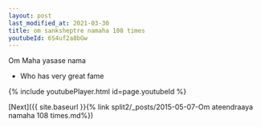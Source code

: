 ```yaml
---
layout: post
last_modified_at: 2021-03-30
title: om sanksheptre namaha 108 times
youtubeId: 6S4uf2a8bGw
---
```

 
 
Om Maha yasase nama 
 
 -  Who has very great fame 
 
  
 
  
 
 
 
 
 
 


{% include youtubePlayer.html id=page.youtubeId %}
 
[Next]({{ site.baseurl }}{% link  split2/_posts/2015-05-07-Om ateendraaya namaha 108 times.md%})
 
